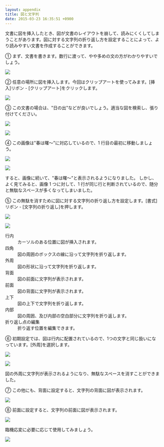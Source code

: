```yaml
---
layout: appendix
title: 図と文字列
date: 2015-03-23 16:35:51 +0900
---
```



文書に図を挿入したとき、図が文書のレイアウトを崩して、読みにくくしてしまうことがあります。図に対する文字列の折り返し方を設定することによって、より読みやすい文書を作成することができます。

&#9312; まず、文書を書きます。数行に渡って、やや多めの文の方がわかりやすいでしょう。

![](pic/word02_clip_01clip.png)

&#9313; 任意の場所に図を挿入します。今回はクリップアートを使ってみます。[挿入]リボン - [クリップアート]をクリックします。

![](pic/word02_clip_02clip.png)

&#9314; この文書の場合は、"日の出"などが良いでしょう。適当な図を検索し、張り付けてください。

![](pic/word02_clip_03clip.png)

![](pic/word02_clip_04clip.png)

&#9315; この画像は"春は曙〜"に対応しているので、1 行目の最初に移動しましょう。

![](pic/word02_clip_05clip.png)

![](pic/word02_clip_06clip.png)

すると、画像に続いて、"春は曙〜"と表示されるようになりました。
しかし、よく見てみると、画像 1 つに対して、1 行が同じ行と判断されているので、随分と無駄なスペースが多くなってしまいました。

&#9316; この無駄を消すために図に対する文字列の折り返し方を設定します。[書式]リボン - [文字列の折り返し]を押します。

![](pic/word02_clip_07clip.png)

![](pic/word02_clip_08clip.png)

<dl>
<dt>行内</dt><dd>カーソルのある位置に図が挿入されます。</dd>
<dt>四角</dt><dd>図の周囲のボックスの線に沿って文字列を折り返します。</dd>
<dt>外周</dt><dd>図の形状に沿って文字列を折り返します。</dd>
<dt>背面</dt><dd>図の前面に文字列が表示されます。</dd>
<dt>前面</dt><dd>図の背面に文字列が表示されます。</dd>
<dt>上下</dt><dd>図の上下で文字列を折り返します。</dd>
<dt>内部</dt><dd>図の周囲、及び内部の空白部分に文字列を折り返します。</dd>
<dt>折り返し点の編集</dt><dd>折り返す位置を編集できます。</dd>
</dl>

&#9317; 初期設定では、図は行内に配置されているので、1つの文字と同じ扱いになっています。[外周]を選択します。

![](pic/word02_clip_09clip.png)

![](pic/word02_clip_10clip.png)

図の外周に文字列が表示されるようになり、無駄なスペースを消すことができました。

&#9318; この他にも、背面に設定すると、文字列の背面に図が表示されます。

![](pic/word02_clip_11clip.png)

&#9319; 前面に設定すると、文字列の前面に図が表示されます。

![](pic/word02_clip_12clip.png)

臨機応変に必要に応じて使用してみましょう。

![](pic/word02_clip_13clip.png)

